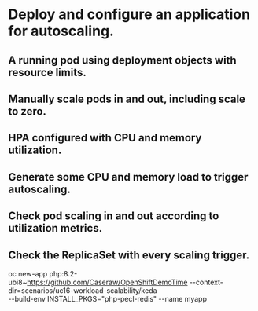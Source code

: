# Deploy and configure an application for autoscaling.
## A running pod using deployment objects with resource limits.
## Manually scale pods in and out, including scale to zero.
## HPA configured with CPU and memory utilization.
## Generate some CPU and memory load to trigger autoscaling.
## Check pod scaling in and out according to utilization metrics.
## Check the ReplicaSet with every scaling trigger. 



oc new-app php:8.2-ubi8~https://github.com/Caseraw/OpenShiftDemoTime --context-dir=scenarios/uc16-workload-scalability/keda \
  --build-env INSTALL_PKGS="php-pecl-redis" --name myapp